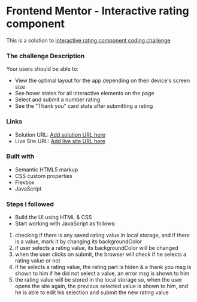 # Frontend Mentor - Interactive rating component

This is a solution to [interactive rating component coding challenge](https://www.frontendmentor.io/challenges/interactive-rating-component-koxpeBUmI)

### The challenge Description

Your users should be able to:

- View the optimal layout for the app depending on their device's screen size
- See hover states for all interactive elements on the page
- Select and submit a number rating
- See the "Thank you" card state after submitting a rating

### Links

- Solution URL: [Add solution URL here](https://your-solution-url.com)
- Live Site URL: [Add live site URL here](https://your-live-site-url.com)

### Built with

- Semantic HTML5 markup
- CSS custom properties
- Flexbox
- JavaScript

### Steps I followed

- Build the UI using HTML & CSS
- Start working with JavaScript as follows:

1. checking if there is any saved rating value in local storage, and if there is a value, mark it by changing its backgroundColor
2. if user selects a rating value, its backgroundColor will be changed
3. when the user clicks on submit, the browser will check if he selects a rating value or not
4. if he selects a rating value, the rating part is hiden & a thank you msg is shown to him
   if he did not select a value, an error msg is shown to him
5. the rating value will be stored in the local storage
   so, when the user opens the site again, the previous selected value is shown to him,
   and he is able to edit his selection and submit the new rating value
